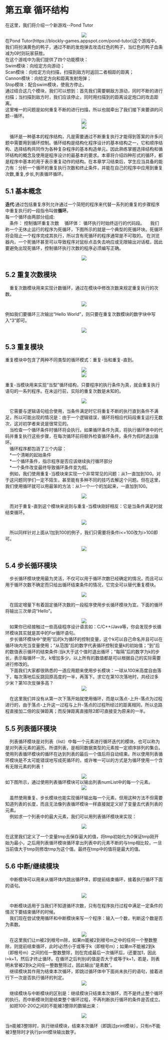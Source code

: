 # 第五章 循环结构
在这里，我们将介绍一个新游戏--Pond Tutor
<center><img src="/assets/p102.png"/></center>
在Pond Tutor(https://blockly-games.appspot.com/pond-tutor)这个游戏中，我们将扮演黄色的鸭子，通过不断的发炮弹去攻击红色的鸭子，当红色的鸭子血条减为0时则玩家获胜。<br>
在这个游戏中为我们提供了四个功能模块：<br>
Swim模块：向给定方向游动；<br>
Scan模块：向给定方向扫描，扫描到敌方时返回二者相距的距离；<br>
Cannon模块：向给定方向和距离发射炮弹；<br>
Stop模块：配合swim模块，使我方停止。<br>
通过结合这几个模块，我们可以想到：首先我们需要朝敌方游动，同时不断的进行扫描；当扫描到敌方时，我们应该停止，同时用扫描到的距离设定炮口的攻击距离。<br>
这里唯一的问题是如何重复不断的进行扫描，所以也就牵出了我们接下来要讲的问题--循环。
<center><img src="/assets/p103.png"/></center>
<center><img src="/assets/p104.png"/></center>

&emsp;循环是一种基本的程序结构，凡是需要通过不断重复执行才能得到答案的许多问题中需要用到循环控制。循环结构是结构化程序设计的基本结构之一，它和顺序结构、选择结构共同作为各种复杂程序的基本构造单元。因此熟练掌握选择结构和循环结构的概念及使用是程序设计的最基本的要求。本章将介绍四种形式的循环，都是程序中基本的用于表示重复动作的结构。在本章学习结束后，学生应当具备的能力有：分析一个循环的重复执行次数和终止条件，并能在自己的程序中应用到重复次数,重复,步长,列表循环循环。
## 5.1 基本概念
<strong>迭代</strong>:通过包括重复序列允许通过一个简短的程序来代替一系列的重复的步骤程序中重复执行的一段指令叫做<strong>循环</strong>。<br>
每一个循环由两部分组成:<br>
&emsp;条件： 控制循环重复次数
&emsp;循环体： 循环执行时始终运行的代码段。
&emsp;我们称一个无休止运行的程序为死循环，下图所示的就是一个典型的死循环块。死循环将会阻止一个程序完成其执行，所以含有死循环的程序通常是不可取的。 在浏览器内，一个死循环甚至可以导致程序对鼠标点击失去响应或无限输出对话框，因此要避免出现死循环，控制循环执行次数的程序必须编写正确。
<center><img src="/assets/p105.png"/></center>

## 5.2 重复次数模块
&emsp;重复次数模块用来实现计数循环，通过在模块中修改次数来规定重复执行的次数。
<center><img src="/assets/p106.png"/></center>

例如我们要循环三次输出“Hello World”，则只要在重复次数模块的数字块中写入“3”即可。
<center><img src="/assets/p107.png"/></center>

## 5.3 重复模块
重复模块中包含了两种不同类型的循环模式：重复-当和重复-直到。
<center><img src="/assets/p108.png"/></center>
<center><img src="/assets/p109.png"/></center>

重复-当模块用来实现“当型”循环结构，只要程序的执行条件为真，就会重复执行语句的一系列程序。在未运行前，实际的重复次数是未知的。
<center><img src="/assets/p110.png"/></center>

&emsp;它需要与逻辑语句组合使用，当条件满足时它将重复不断的执行直到条件不满足，所以可能出现的情况是：由于一个逻辑错误，循环将相应代码段重复运行无数次，这对初学者来说是很常见的。<br>
&emsp;当检查一个循环条件时循环将会执行。如果循环条件为真，将执行循环体中的代码并重复执行这些步骤，在每次循环前将额外检查循环条件。条件为假时退出循环。<br>
&emsp;循环程序都包涵了三个内容：<br>
&emsp;*一个清晰的起始条件<br>
&emsp;*一个循环条件，指示程序是否应该继续执行循环部分<br>
&emsp;*一个条件改变最终导致循环条件变为假。<br>
&emsp;例如，我们使用重复-当模块来实现一个非常常见的问题：从1一直加到100。对于这问题同学们一定不陌生，甚至能有多种不同的技巧去解这个问题。但在这里，我们使用循环就可以用最笨的方法：从1一个一个的加起来，一直加到100。
<center><img src="/assets/p111.png"/></center>

&emsp;而对于重复-直到这个模块来说则与重复-当模块刚好相反：它是当条件满足时就结束循环。
<center><img src="/assets/p112.png"/></center>

&emsp;所以同样针对上面从1加到100的例子，我们只需要将条件i<=100改为i>100即可。
<center><img src="/assets/p113.png"/></center>

## 5.4 步长循环模块
&emsp;步长循环模块使用最为灵活，不仅可以用于循环次数已经确定的情况，而且可以用于循环次数不确定而只给出循环结束条件的情况，它完全可以替代重复模块。
<center><img src="/assets/p114.png"/></center>

&emsp;在固定增量下有着固定循环次数的一段程序使用步长循环模块为宜。下面的循环将输出三次单词“Hello”。
<center><img src="/assets/p115.png"/></center>
&emsp;如果你已经接触过一些高级程序设计语言如：C/C++/Java等，你会发现步长循环模块其实就是其中的For循环语句。<br>
&emsp;步长循环模块中“使用”后的k为循环的控制变量，这个k可以自己命名并且可以在循环块内充当变量使用；“从范围”后的数字代表循环控制变量k的初始值；“到”后的数值表示循环的结束条件:当k大于这个值时退出循环；“每隔”后的数字为k的步长，表示每循环一次，k增加多少。以上所有的数值都是可以根据自己的实际需要进行修改的。<br>
&emsp;下面我们大家都很熟悉的一道应用题来使用步长模块：一球从100米高度自由落下，每次落地后反跳回原高度的一半，再落下。求它在第10次落地时，共经过多少米？第10次反弹多高？
<center><img src="/assets/p116.png"/></center>

&emsp;在这里我们并没有从第一次下落开始就使用循环，而是以落点-上升-落点为过程进行的，由于落点-上升这一过程与上升-落点的过程所经过的距离相同，所以总路程直接加二倍的反弹距离；而反弹距离直接除2即可直接变为原来的一半。

## 5.5 列表循环模块
&emsp;列表循环模块是对列表（list）中每一个元素进行循环迭代的模块，也可以称为是对列表元素的遍历。所谓列表，是相同数据类型的元素按一定顺序排列的集合。使用列表循环模块的循环在达到列表的最后一个值后将自动结束。所以使用列表循环模块是不太可能错误地写成死循环的，或许唯一可以的方式是为循环使用一个含有无限元素的列表！
<center><img src="/assets/p117.png"/></center>
如下图所示，通过使用列表循环模块可以输出列表numList中的每一个元素。
<center><img src="/assets/p118.png"/></center>

&emsp;虽然使用重复、步长模块也能实现循环输出每一个元素，但用这种方法不但需要知道列表的长度，而且无法像列表循环模块一样直接就定义好了变量去代表列表的元素。<br>
&emsp;例如求一个列表中的最大元素，我们可以用列表循环模块来实现：
<center><img src="/assets/p119.png"/></center>

在这里我们定义了一个变量tmp去保存最大的值，将tmp初始化为0保证tmp刚开始为最小，之后用列表循环模块循环拿出列表中的元素不断的与tmp相比较，一旦当前值大于tmp则修改tmp为这个值。最终在tmp中的值将是最大的值。

## 5.6 中断/继续模块
&emsp;中断模块可以用来从循环体内跳出循环体，即提前结束循环，接着执行循环下面的语句。
<center><img src="/assets/p120.png"/></center>

&emsp;中断模块适用于当我们不知道循环次数，只有在程序执行过程中满足一定条件的情况下要结束循环的时候。<br>
&emsp;我们现在尝试使用循环和中断模块来写一个程序：输入一个数，判断这个数是否为素数。
<center><img src="/assets/p121.png"/></center>
&emsp;在这里我们让m被2到根号m除，如果m能被2到根号m之中的任何一个整数整除，则提前结束循环，此时i必然小于或等于k（即根号m）；如果m不能被2到k（即根号m）之间的任一整数整除，则在完成最后一次循环后，i还要加1，因此i=k+1，然后才终止循环。在循环之后判别i的值是否大于或等于k+1，若是，则表明未曾被2到k之间任一整数整除过，因此输出“是素数”。<br>
&emsp;继续模块其作用为结束本次循环，即跳过循环体中下面尚未执行的语句，接着进行下一次是否执行循环的判定。
<center><img src="/assets/p122.png"/></center>

&emsp;继续模块与中断模块的区别是：继续模块只结束本次循环，而不是终止整个循环的执行。而中断模块则是结束整个循环过程，不再判断执行循环的条件是否成立。<br>
&emsp;如把100-200之间的不能被3整除的数输出来：
<center><img src="/assets/p123.png"/></center>

当n能被3整除时，执行继续模块，结束本次循环（即跳过print模块），只有n不能被3整除时才执行print模块输出数字。
